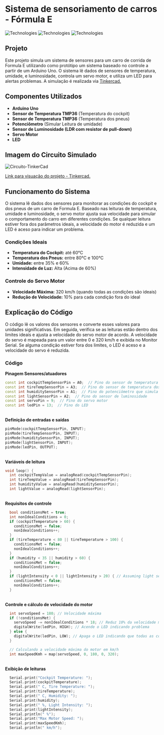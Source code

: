 # Sistema de sensoriamento de carros - Fórmula E

![Technologies](https://img.shields.io/badge/Arduino-Uno-blue) ![Technologies](https://img.shields.io/badge/Language-C++-brightgreen) ![Technologies](https://img.shields.io/badge/Simulator-Tinkercad-orange)

## Projeto

Este projeto simula um sistema de sensores para um carro de corrida de Formula E utilizando como protótipo um sistema baseado no controle a partir de um Arduino Uno. O sistema lê dados de sensores de temperatura, umidade, e luminosidade, controla um servo motor, e utiliza um LED para alertas problemas. A simulação é realizada via <a href="https://www.tinkercad.com/" target="_blank"> Tinkercad.</a>

## Componentes Utilizados

- **Arduino Uno**
- **Sensor de Temperatura TMP36** (Temperatura do cockpit)
- **Sensor de Temperatura TMP36** (Temperatura dos pneus)
- **Potenciômetro** (Simular Leitura de umidade)
- **Sensor de Luminosidade (LDR com resistor de pull-down)**
- **Servo Motor**
- **LED**

## Imagem do Circuito Simulado
![Circuito-TinkerCad](https://github.com/gabriel-lacerda918/FIAP-Challenge1-Sprint1-EDGE/assets/161903643/f2797ce9-ff4f-4ec7-820b-9f3cd0745288)

<a href="https://www.tinkercad.com/](https://www.tinkercad.com/things/9xBMJEK323j-challenge1-sprint1-edge?sharecode=zMt9DEdOuqW8SeCp_UdwNkqQrzVewSrc2efRNhLq834
" target="_blank"> Link para visuação do projeto - Tinkercad.</a>

## Funcionamento do Sistema

O sistema lê dados dos sensores para monitorar as condições do cockpit e dos pneus de um carro de Formula E. Baseado nas leituras de temperatura, umidade e luminosidade, o servo motor ajusta sua velocidade para simular o comportamento do carro em diferentes condições. Se qualquer leitura estiver fora dos parâmetros ideais, a velocidade do motor é reduzida e um LED é aceso para indicar um problema.

### Condições Ideais

- **Temperatura do Cockpit:** até 60°C
- **Temperatura dos Pneus:** entre 80°C e 100°C
- **Umidade:** entre 35% e 60%
- **Intensidade de Luz:** Alta (Acima de 60%)

### Controle do Servo Motor

- **Velocidade Máxima:** 320 km/h (quando todas as condições são ideais)
- **Redução de Velocidade:** 10% para cada condição fora do ideal

## Explicação do Código

O código lê os valores dos sensores e converte esses valores para unidades significativas. Em seguida, verifica se as leituras estão dentro dos limites ideais e ajusta a velocidade do servo motor de acordo. A velocidade do servo é mapeada para um valor entre 0 e 320 km/h e exibida no Monitor Serial. Se alguma condição estiver fora dos limites, o LED é aceso e a velocidade do servo é reduzida.

### Código
**Pinagem Sensores/atuadores**
```cpp
const int cockpitTempSensorPin = A0;  // Pino do sensor de temperatura do cockpit
const int tireTempSensorPin = A3;  // Pino do sensor de temperatura dos pneus
const int humiditySensorPin = A1;  // Pino do potenciômetro que simula o sensor de umidade
const int lightSensorPin = A2;  // Pino do sensor de luminosidade
const int servoPin = 9;  // Pino do servo motor
const int ledPin = 13;  // Pino do LED
```
<br> **Definição de entradas e saídas**
  ```cpp
  pinMode(cockpitTempSensorPin, INPUT);
  pinMode(tireTempSensorPin, INPUT);
  pinMode(humiditySensorPin, INPUT);
  pinMode(lightSensorPin, INPUT);
  pinMode(ledPin, OUTPUT);
```
  
<br> **Variáveis de leitura**
```cpp
void loop() {
  int cockpitTempValue = analogRead(cockpitTempSensorPin);
  int tireTempValue = analogRead(tireTempSensorPin);
  int humidityValue = analogRead(humiditySensorPin);
  int lightValue = analogRead(lightSensorPin);
``` 
  <br> **Requisitos de controle**
```cpp
  bool conditionsMet = true;
  int nonIdealConditions = 0;
  if (cockpitTemperature > 60) {
    conditionsMet = false;
    nonIdealConditions++;
  }
  if (tireTemperature < 80 || tireTemperature > 100) {
    conditionsMet = false;
    nonIdealConditions++;
  }
  if (humidity < 35 || humidity > 60) {
    conditionsMet = false;
    nonIdealConditions++;
  }
  if (lightIntensity < 0 || lightIntensity > 20) { // Assuming light sensor gives a percentage
    conditionsMet = false;
    nonIdealConditions++;
  }
```
<br> **Controle e cálculo de velocidade do motor**
```cpp
  int servoSpeed = 180; // Velocidade máxima
  if (!conditionsMet) {
    servoSpeed -= nonIdealConditions * 18; // Reduz 10% da velocidade máxima para cada condição não ideal (18 de 180 é 10%)
    digitalWrite(ledPin, HIGH); // Acende o LED indicando problema
  } else {
    digitalWrite(ledPin, LOW); // Apaga o LED indicando que todas as condições são ideais
  }

  // Calculando a velocidade máxima do motor em km/h
  int maxSpeedKmh = map(servoSpeed, 0, 180, 0, 320);
```
<br>**Exibição de leituras**
```cpp
  Serial.print("Cockpit Temperature: ");
  Serial.print(cockpitTemperature);
  Serial.print(" C, Tire Temperature: ");
  Serial.print(tireTemperature);
  Serial.print(" C, Humidity: ");
  Serial.print(humidity);
  Serial.print(" %, Light Intensity: ");
  Serial.print(lightIntensity);
  Serial.println(" %");
  Serial.print("Max Motor Speed: ");
  Serial.print(maxSpeedKmh);
  Serial.println(" km/h");
  ```
